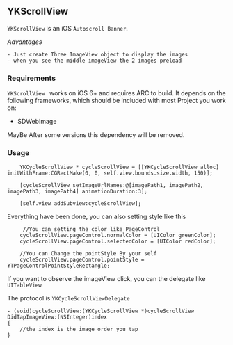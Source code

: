 ## YKScrollView


`YKScrollView` is an iOS `Autoscroll Banner`. 


*Advantages* 

	- Just create Three ImageView object to display the images
	- when you see the middle imageView the 2 images preload

### Requirements

`YKScrollView ` works on iOS 6+ and requires ARC to build. It depends on the following frameworks, which should  be included with most Project you work on:

* SDWebImage


MayBe After some versions this dependency will be removed.


### Usage

```objc
    YKCycleScrollView * cycleScrollView = [[YKCycleScrollView alloc] initWithFrame:CGRectMake(0, 0, self.view.bounds.size.width, 150)];
    
    [cycleScrollView setImageUrlNames:@[imagePath1, imagePath2, imagePath3, imagePath4] animationDuration:3];
    
    [self.view addSubview:cycleScrollView];
```

Everything have been done, you can also setting style like this



``` objc
	 //You can setting the color like PageControl
    cycleScrollView.pageControl.normalColor = [UIColor greenColor];
    cycleScrollView.pageControl.selectedColor = [UIColor redColor];
    
    //You can Change the pointStyle By your self
    cycleScrollView.pageControl.pointStyle = YTPageControlPointStyleRectangle;
```

If you want to observe the imageView click, you can the delegate like `UITableView`

The protocol is `YKCycleScrollViewDelegate`

```
- (void)cycleScrollView:(YKCycleScrollView *)cycleScrollView DidTapImageView:(NSInteger)index
{
	//the index is the image order you tap
}
```


